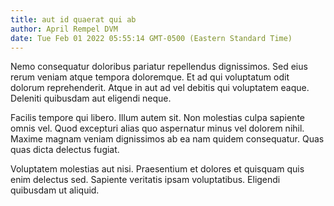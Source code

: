 ```yaml
---
title: aut id quaerat qui ab
author: April Rempel DVM
date: Tue Feb 01 2022 05:55:14 GMT-0500 (Eastern Standard Time)
---
```

Nemo consequatur doloribus pariatur repellendus dignissimos. Sed eius rerum veniam atque tempora doloremque. Et ad qui voluptatum odit dolorum reprehenderit. Atque in aut ad vel debitis qui voluptatem eaque. Deleniti quibusdam aut eligendi neque.

 Facilis tempore qui libero. Illum autem sit. Non molestias culpa sapiente omnis vel. Quod excepturi alias quo aspernatur minus vel dolorem nihil. Maxime magnam veniam dignissimos ab ea nam quidem consequatur. Quas quas dicta delectus fugiat.

 Voluptatem molestias aut nisi. Praesentium et dolores et quisquam quis enim delectus sed. Sapiente veritatis ipsam voluptatibus. Eligendi quibusdam ut aliquid.